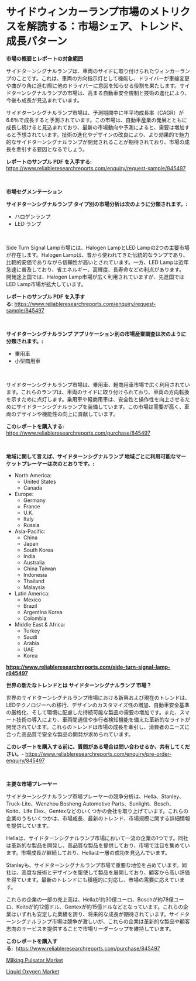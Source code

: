 <p><h1>サイドウィンカーランプ市場のメトリクスを解読する：市場シェア、トレンド、成長パターン</h1></p><p><strong>市場の概要とレポートの対象範囲</strong></p>
<p><p>サイドターンシグナルランプは、車両のサイドに取り付けられたウィンカーランプのことです。これは、車両の方向指示灯として機能し、ドライバーが車線変更や曲がり角に進む際に他のドライバーに意図を知らせる役割を果たします。サイドターンシグナルランプの市場は、高まる自動車安全規制と技術の進化により、今後も成長が見込まれています。</p><p>サイドターンシグナルランプ市場は、予測期間中に年平均成長率（CAGR）が6.6％で成長すると予測されています。この市場は、自動車産業の発展とともに成長し続けると見込まれており、最新の市場動向や予測によると、需要は増加すると予想されています。技術の進化やデザインの改良により、より効果的で魅力的なサイドターンシグナルランプが開発されることが期待されており、市場の成長を牽引する要因となるでしょう。</p></p>
<p><strong>レポートのサンプル PDF を入手する:</strong> <a href="https://www.reliableresearchreports.com/enquiry/request-sample/845497">https://www.reliableresearchreports.com/enquiry/request-sample/845497</a></p>
<p>&nbsp;</p>
<p><strong>市場セグメンテーション</strong></p>
<p><strong>サイドターンシグナルランプ タイプ別の市場分析は次のように分類されます。:</strong></p>
<p><ul><li>ハロゲンランプ</li><li>LED ランプ</li></ul></p>
<p>&nbsp;</p>
<p><p>Side Turn Signal Lamp市場には、Halogen LampとLED Lampの2つの主要市場が存在します。Halogen Lampは、昔から使われてきた伝統的なランプであり、比較的安価でありながら信頼性が高いとされています。一方、LED Lampは近年急速に普及しており、省エネルギー、高輝度、長寿命などの利点があります。 開発途上国では、Halogen Lamp市場が広く利用されていますが、先進国ではLED Lamp市場が拡大しています。</p></p>
<p><strong>レポートのサンプル PDF を入手する:</strong>&nbsp;<a href="https://www.reliableresearchreports.com/enquiry/request-sample/845497">https://www.reliableresearchreports.com/enquiry/request-sample/845497</a></p>
<p>&nbsp;</p>
<p><strong> サイドターンシグナルランプ アプリケーション別の市場産業調査は次のように分類されます。:</strong></p>
<p><ul><li>乗用車</li><li>小型商用車</li></ul></p>
<p>&nbsp;</p>
<p><p>サイドターンシグナルランプ市場は、乗用車、軽商用車市場で広く利用されています。これらのランプは、車両のサイドに取り付けられており、車両の方向転換を示すために点灯します。乗用車や軽商用車は、安全性と操作性を向上させるためにサイドターンシグナルランプを装備しています。この市場は需要が高く、車両のデザインや機能性の向上に貢献しています。</p></p>
<p><strong>このレポートを購入する:</strong>&nbsp; <a href="https://www.reliableresearchreports.com/purchase/845497">https://www.reliableresearchreports.com/purchase/845497</a></p>
<p>&nbsp;</p>
<p><strong>地域に関して言えば、サイドターンシグナルランプ 地域ごとに利用可能なマーケットプレーヤーは次のとおりです。:</strong></p>
<p><ul>
    <li>
        North America:
        <ul>
            <li>United States</li>
            <li>Canada</li>
        </ul>
    </li>
    <li>
        Europe:
        <ul>
            <li>Germany</li>
            <li>France</li>
            <li>U.K.</li>
            <li>Italy</li>
            <li>Russia</li>
        </ul>
    </li>
    <li>
        Asia-Pacific:
        <ul>
            <li>China</li>
            <li>Japan</li>
            <li>South Korea</li>
            <li>India</li>
            <li>Australia</li>
            <li>China Taiwan</li>
            <li>Indonesia</li>
            <li>Thailand</li>
            <li>Malaysia</li>
        </ul>
    </li>
    <li>
        Latin America:
        <ul>
            <li>Mexico</li>
            <li>Brazil</li>
            <li>Argentina Korea</li>
            <li>Colombia</li>
        </ul>
    </li>
    <li>
        Middle East & Africa:
        <ul>
            <li>Turkey</li>
            <li>Saudi</li>
            <li>Arabia</li>
            <li>UAE</li>
            <li>Korea</li>
        </ul>
    </li>
    </ul></p>
<p><strong><a href="https://www.reliableresearchreports.com/side-turn-signal-lamp-r845497">https://www.reliableresearchreports.com/side-turn-signal-lamp-r845497</a></strong>&nbsp;</p>
<p><strong>世界の新たなトレンドとは サイドターンシグナルランプ 市場？</strong></p>
<p><p>世界のサイドターンシグナルランプ市場における新興および現在のトレンドは、LEDテクノロジーへの移行、デザインのカスタマイズ性の増加、自動車安全基準の厳格化、そして環境に配慮した持続可能な製品の需要の増加です。また、スマート技術の導入により、車両間通信や歩行者検知機能を備えた革新的なライトが開発されています。これらのトレンドは市場の成長を牽引し、消費者のニーズに合った高品質で安全な製品の開発が求められています。</p></p>
<p><strong>このレポートを購入する前に、質問がある場合は問い合わせるか、共有してください。</strong>- <a href="https://www.reliableresearchreports.com/enquiry/pre-order-enquiry/845497">https://www.reliableresearchreports.com/enquiry/pre-order-enquiry/845497</a></p>
<p>&nbsp;</p>
<p><strong>主要な市場プレーヤー</strong></p>
<p><p>サイドターンシグナルランプ市場プレーヤーの競争分析は、Hella、Stanley、Truck-Lite、Wenzhou Bosheng Automotive Parts、Sunlight、Bosch、Koito、Life Elex、Gentexなどのいくつかの会社を取り上げています。これらの企業のうちいくつかは、市場成長、最新のトレンド、市場規模に関する詳細情報を提供しています。</p><p>Hellaは、サイドターンシグナルランプ市場において一流の企業の1つです。同社は革新的な製品を開発し、高品質な製品を提供しており、市場で注目を集めています。市場成長が継続しており、Hellaは一層の成功を見込んでいます。</p><p>Stanleyも、サイドターンシグナルランプ市場で重要な地位を占めています。同社は、高度な技術とデザインを駆使して製品を展開しており、顧客から高い評価を得ています。最新のトレンドにも積極的に対応し、市場の需要に応えています。</p><p>これらの企業の一部の売上高は、Hellaが約30億ユーロ、Boschが約78億ユーロ、Koitoが約12億ドル、Gentexが約15億ドルなどとなっています。これらの企業はいずれも安定した業績を誇り、将来的な成長が期待されています。サイドターンシグナルランプ市場は競争が激しいが、これらの企業は革新的な製品や顧客志向のサービスを提供することで市場リーダーシップを維持しています。</p></p>
<p><strong>このレポートを購入する:</strong>&nbsp;&nbsp;<a href="https://www.reliableresearchreports.com/purchase/845497">https://www.reliableresearchreports.com/purchase/845497</a></p>
<p><p><a href="https://view.publitas.com/reportprime-1/global-milking-pulsator-market-by-types-applications-and-major-players-with-regional-growth-rate-analysis-and-development-situation-from-2024-to-2031/">Milking Pulsator Market</a></p><p><a href="https://crocus-run-b5a.notion.site/Liquid-Oxygen-Market-Insights-Market-Players-and-Forecast-Till-2031-2e0e072777024cccb168edaf238421ac">Liquid Oxygen Market</a></p></p>